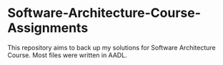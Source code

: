 # Software-Architecture-Course-Assignments
This repository aims to back up my solutions for Software Architecture Course.
Most files were written in AADL.
